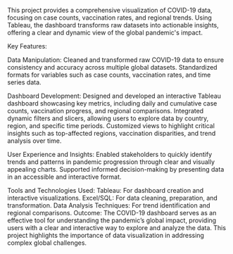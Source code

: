 This project provides a comprehensive visualization of COVID-19 data, focusing on case counts, vaccination rates, and regional trends. Using Tableau, the dashboard transforms raw datasets into actionable insights, offering a clear and dynamic view of the global pandemic's impact.

Key Features:

Data Manipulation: Cleaned and transformed raw COVID-19 data to ensure consistency and accuracy across multiple global datasets.
Standardized formats for variables such as case counts, vaccination rates, and time series data.

Dashboard Development: Designed and developed an interactive Tableau dashboard showcasing key metrics, including daily and cumulative case counts, vaccination progress, and regional comparisons.
Integrated dynamic filters and slicers, allowing users to explore data by country, region, and specific time periods.
Customized views to highlight critical insights such as top-affected regions, vaccination disparities, and trend analysis over time.

User Experience and Insights: Enabled stakeholders to quickly identify trends and patterns in pandemic progression through clear and visually appealing charts.
Supported informed decision-making by presenting data in an accessible and interactive format.

Tools and Technologies Used:
Tableau: For dashboard creation and interactive visualizations.
Excel/SQL: For data cleaning, preparation, and transformation.
Data Analysis Techniques: For trend identification and regional comparisons.
Outcome:
The COVID-19 dashboard serves as an effective tool for understanding the pandemic’s global impact, providing users with a clear and interactive way to explore and analyze the data. This project highlights the importance of data visualization in addressing complex global challenges.
